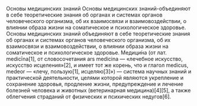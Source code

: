 Основы медицинских знаний
Основы медицинских знаний-объединяют в себе теоретические знания об органах и системах органов человеческого организма, об их взаимосвязи и взаимовоздействии, о влиянии образа жизни на соматическое и психологическое здоровье.
Основы медицинских знаний объединяют в себе теоретические знания об органах и системах органов человеческого организма, об их взаимосвязи и взаимовоздействии, о влиянии образа жизни на соматическое и психологическое здоровье.
Медици́на (от лат. medicīna[1], от словосочетания ars medicina — «лечебное искусство, искусство исцеления»[2], и имеет тот же корень, что и глагол medicus, mеdеоr — «лечу, пользую[1], исцеляю[3]») — система научных знаний и практической деятельности, целями которой являются укрепление и сохранение здоровья, продление жизни, предупреждение и лечение болезней человека и животных (ветеринарная медицина)[4][5], а также облегчения страданий от физических и психических недугов[6].
